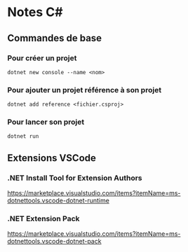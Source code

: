 # Notes C#

## Commandes de base

### Pour créer un projet
```dotnet new console --name <nom>```

### Pour ajouter un projet référence à son projet
```dotnet add reference <fichier.csproj>```

### Pour lancer son projet
```dotnet run```

## Extensions VSCode

### .NET Install Tool for Extension Authors
https://marketplace.visualstudio.com/items?itemName=ms-dotnettools.vscode-dotnet-runtime

### .NET Extension Pack
https://marketplace.visualstudio.com/items?itemName=ms-dotnettools.vscode-dotnet-pack